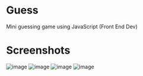 # Guess
Mini guessing game using JavaScript (Front End Dev)


# Screenshots
![image](https://user-images.githubusercontent.com/78321649/141336877-32299a99-900e-44aa-9cd3-1fefa074e8ec.png)
![image](https://user-images.githubusercontent.com/78321649/141337003-0f14e73b-3027-4ae3-ad9b-2672ca171d22.png)
![image](https://user-images.githubusercontent.com/78321649/141337149-3b3829b2-5fab-4e0e-b74c-6439b90a51c9.png)
![image](https://user-images.githubusercontent.com/78321649/141337244-eebd7f7d-c532-4c23-9717-f26976e5950b.png)
